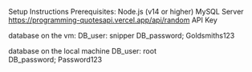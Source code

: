 Setup Instructions
Prerequisites:
Node.js (v14 or higher)
MySQL Server
https://programming-quotesapi.vercel.app/api/random API Key

database on the vm:
DB_user: snipper
DB_password; Goldsmiths123

database on the local machine
DB_user: root  
DB_password; Password123
